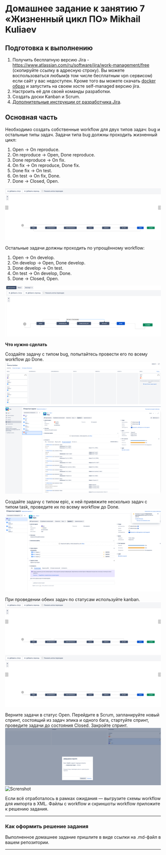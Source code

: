 # Домашнее задание к занятию 7 «Жизненный цикл ПО» Mikhail Kuliaev

## Подготовка к выполнению

1. Получить бесплатную версию Jira - https://www.atlassian.com/ru/software/jira/work-management/free (скопируйте ссылку в адресную строку). Вы можете воспользоваться любым(в том числе бесплатным vpn сервисом) если сайт у вас недоступен. Кроме того вы можете скачать [docker образ](https://hub.docker.com/r/atlassian/jira-software/#) и запустить на своем хосте self-managed версию jira.
2. Настроить её для своей команды разработки.
3. Создать доски Kanban и Scrum.
4. [Дополнительные инструкции от разработчика Jira](https://support.atlassian.com/jira-cloud-administration/docs/import-and-export-issue-workflows/).

## Основная часть

Необходимо создать собственные workflow для двух типов задач: bug и остальные типы задач. Задачи типа bug должны проходить жизненный цикл:

1. Open -> On reproduce.
2. On reproduce -> Open, Done reproduce.
3. Done reproduce -> On fix.
4. On fix -> On reproduce, Done fix.
5. Done fix -> On test.
6. On test -> On fix, Done.
7. Done -> Closed, Open.

![Screnshot](https://github.com/mkuliaev/mnt-homeworks/blob/MNT-video/09-ci-01-intro/PNG/workflow_bug.png)


Остальные задачи должны проходить по упрощённому workflow:

1. Open -> On develop.
2. On develop -> Open, Done develop.
3. Done develop -> On test.
4. On test -> On develop, Done.
5. Done -> Closed, Open.

![Screnshot](https://github.com/mkuliaev/mnt-homeworks/blob/MNT-video/09-ci-01-intro/PNG/workflow_other.png)


**Что нужно сделать**

Создайте задачу с типом bug, попытайтесь провести его по всему workflow до Done.
![Screnshot](https://github.com/mkuliaev/mnt-homeworks/blob/MNT-video/09-ci-01-intro/PNG/bug_3.png)
![Screnshot](https://github.com/mkuliaev/mnt-homeworks/blob/MNT-video/09-ci-01-intro/PNG/2024-12-27_14-58-47.png)


Создайте задачу с типом epic, к ней привяжите несколько задач с типом task, проведите их по всему workflow до Done.
![Screnshot](https://github.com/mkuliaev/mnt-homeworks/blob/MNT-video/09-ci-01-intro/PNG/epic.png)


При проведении обеих задач по статусам используйте kanban.![Screnshot](https://github.com/mkuliaev/mnt-homeworks/blob/MNT-video/09-ci-01-intro/PNG/workflow_bug.png)
![Screnshot](https://github.com/mkuliaev/mnt-homeworks/blob/MNT-video/09-ci-01-intro/PNG/workflow_bug.png)

Верните задачи в статус Open.
Перейдите в Scrum, запланируйте новый спринт, состоящий из задач эпика и одного бага, стартуйте спринт, проведите задачи до состояния Closed. Закройте спринт.
![Screnshot](https://github.com/mkuliaev/mnt-homeworks/blob/MNT-video/09-ci-01-intro/PNG/on_final.png)
![Screnshot](hhttps://github.com/mkuliaev/mnt-homeworks/blob/MNT-video/09-ci-01-intro/PNG/final.png)


Если всё отработалось в рамках ожидания — выгрузите схемы workflow для импорта в XML. Файлы с workflow и скриншоты workflow приложите к решению задания.

---

### Как оформить решение задания

Выполненное домашнее задание пришлите в виде ссылки на .md-файл в вашем репозитории.

---
